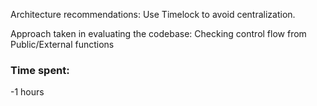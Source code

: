Architecture recommendations: Use Timelock to avoid centralization.

Approach taken in evaluating the codebase: Checking control flow from Public/External functions






### Time spent:
-1 hours